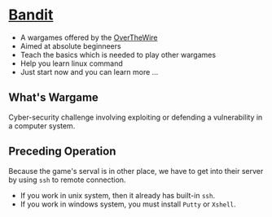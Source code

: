 [Bandit](http://overthewire.org/wargames/bandit/)
===
* A wargames offered by the [OverTheWire](http://overthewire.org/wargames/)
* Aimed at absolute beginneers
* Teach the basics which is needed to play other wargames
* Help you learn linux command
* Just start now and you can learn more ...

## What's Wargame
Cyber-security challenge involving exploiting or defending a vulnerability in a computer system.


## Preceding Operation
Because the game's serval is in other place, we have to get into their server by using `ssh` to remote connection.
* If you work in unix system, then it already has built-in `ssh`.
* If you work in windows system, you must install `Putty` or `Xshell`.
